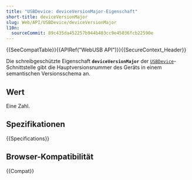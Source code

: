 ```yaml
---
title: "USBDevice: deviceVersionMajor-Eigenschaft"
short-title: deviceVersionMajor
slug: Web/API/USBDevice/deviceVersionMajor
l10n:
  sourceCommit: 89c435da452257b944b403cc9e45036fcb22590e
---
```


{{SeeCompatTable}}{{APIRef("WebUSB API")}}{{SecureContext_Header}}

Die schreibgeschützte Eigenschaft **`deviceVersionMajor`** der [`USBDevice`](/de/docs/Web/API/USBDevice)-Schnittstelle gibt die Hauptversionsnummer des Geräts in einem semantischen Versionsschema an.

## Wert

Eine Zahl.

## Spezifikationen

{{Specifications}}

## Browser-Kompatibilität

{{Compat}}
